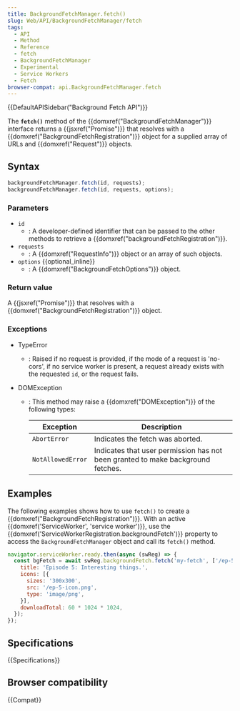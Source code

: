 ```yaml
---
title: BackgroundFetchManager.fetch()
slug: Web/API/BackgroundFetchManager/fetch
tags:
  - API
  - Method
  - Reference
  - fetch
  - BackgroundFetchManager
  - Experimental
  - Service Workers
  - Fetch
browser-compat: api.BackgroundFetchManager.fetch
---
```

{{DefaultAPISidebar("Background Fetch API")}}

The **`fetch()`** method of the {{domxref("BackgroundFetchManager")}} interface returns a {{jsxref("Promise")}} that resolves with a {{domxref("BackgroundFetchRegistration")}} object for a supplied array of URLs and {{domxref("Request")}} objects.

## Syntax

```js
backgroundFetchManager.fetch(id, requests);
backgroundFetchManager.fetch(id, requests, options);
```

### Parameters

- `id`
  - : A developer-defined identifier that can be passed to the other methods to retrieve a {{domxref("backgroundFetchRegistration")}}.
- `requests`
  - : A {{domxref("RequestInfo")}} object or an array of such objects.
- `options` {{optional_inline}}
  - : A {{domxref("BackgroundFetchOptions")}} object.

### Return value

A {{jsxref("Promise")}} that resolves with a {{domxref("BackgroundFetchRegistration")}} object.

### Exceptions

- TypeError
  - : Raised if no request is provided, if the mode of a request is 'no-cors', if no service worker is present, a request already exists with the requested `id`, or the request fails.
- DOMException

  - : This method may raise a {{domxref("DOMException")}} of the following types:

    | Exception         | Description                                                                     |
    | ----------------- | ------------------------------------------------------------------------------- |
    | `AbortError`      | Indicates the fetch was aborted.                                                |
    | `NotAllowedError` | Indicates that user permission has not been granted to make background fetches. |

## Examples

The following examples shows how to use `fetch()` to create a
{{domxref("BackgroundFetchRegistration")}}. With an active
{{domxref('ServiceWorker', 'service worker')}}, use the
{{domxref('ServiceWorkerRegistration.backgroundFetch')}} property to access the
`BackgroundFetchManager` object and call its `fetch()`
method.

```js
navigator.serviceWorker.ready.then(async (swReg) => {
  const bgFetch = await swReg.backgroundFetch.fetch('my-fetch', ['/ep-5.mp3', 'ep-5-artwork.jpg'], {
    title: 'Episode 5: Interesting things.',
    icons: [{
      sizes: '300x300',
      src: '/ep-5-icon.png',
      type: 'image/png',
    }],
    downloadTotal: 60 * 1024 * 1024,
  });
});
```

## Specifications

{{Specifications}}

## Browser compatibility

{{Compat}}
